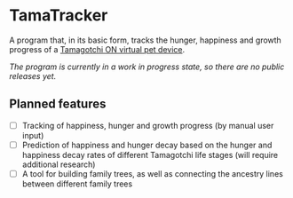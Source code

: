 # TamaTracker

A program that, in its basic form, tracks the hunger, happiness and growth progress of a [Tamagotchi ON virtual pet device](https://tamagotchi.fandom.com/wiki/Tamagotchi_On).

_The program is currently in a work in progress state, so there are no public releases yet._

## Planned features

* [ ] Tracking of happiness, hunger and growth progress (by manual user input)
* [ ] Prediction of happiness and hunger decay based on the hunger and happiness decay rates of different Tamagotchi life stages (will require additional research)
* [ ] A tool for building family trees, as well as connecting the ancestry lines between different family trees
